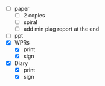 - [ ] paper
	- [ ] 2 copies
	- [ ] spiral
	- [ ] add min plag report at the end
- [ ] ppt
- [x] WPRs
	- [x] print
	- [x] sign
- [x] Diary
	- [x] print
	- [x] sign